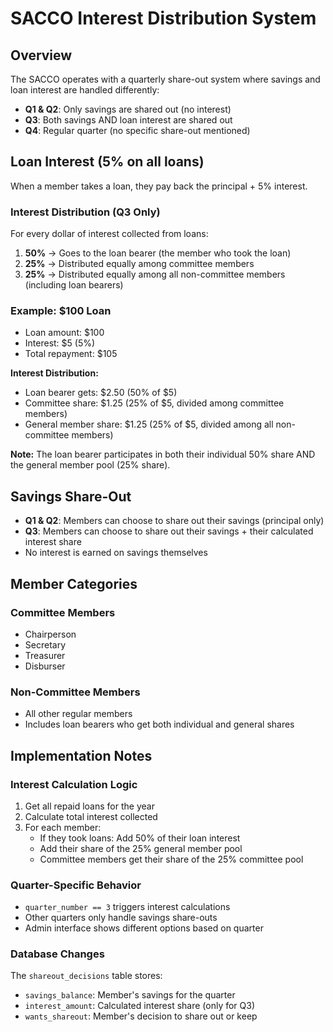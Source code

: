 # SACCO Interest Distribution System

## Overview

The SACCO operates with a quarterly share-out system where savings and loan interest are handled differently:

- **Q1 & Q2**: Only savings are shared out (no interest)
- **Q3**: Both savings AND loan interest are shared out
- **Q4**: Regular quarter (no specific share-out mentioned)

## Loan Interest (5% on all loans)

When a member takes a loan, they pay back the principal + 5% interest.

### Interest Distribution (Q3 Only)

For every dollar of interest collected from loans:

1. **50%** → Goes to the loan bearer (the member who took the loan)
2. **25%** → Distributed equally among committee members
3. **25%** → Distributed equally among all non-committee members (including loan bearers)

### Example: $100 Loan

- Loan amount: $100
- Interest: $5 (5%)
- Total repayment: $105

**Interest Distribution:**

- Loan bearer gets: $2.50 (50% of $5)
- Committee share: $1.25 (25% of $5, divided among committee members)
- General member share: $1.25 (25% of $5, divided among all non-committee members)

**Note:** The loan bearer participates in both their individual 50% share AND the general member pool (25% share).

## Savings Share-Out

- **Q1 & Q2**: Members can choose to share out their savings (principal only)
- **Q3**: Members can choose to share out their savings + their calculated interest share
- No interest is earned on savings themselves

## Member Categories

### Committee Members

- Chairperson
- Secretary
- Treasurer
- Disburser

### Non-Committee Members

- All other regular members
- Includes loan bearers who get both individual and general shares

## Implementation Notes

### Interest Calculation Logic

1. Get all repaid loans for the year
2. Calculate total interest collected
3. For each member:
    - If they took loans: Add 50% of their loan interest
    - Add their share of the 25% general member pool
    - Committee members get their share of the 25% committee pool

### Quarter-Specific Behavior

- `quarter_number == 3` triggers interest calculations
- Other quarters only handle savings share-outs
- Admin interface shows different options based on quarter

### Database Changes

The `shareout_decisions` table stores:

- `savings_balance`: Member's savings for the quarter
- `interest_amount`: Calculated interest share (only for Q3)
- `wants_shareout`: Member's decision to share out or keep
